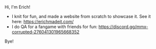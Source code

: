 Hi, I'm Erich!

* I knit for fun, and made a website from scratch to showcase it. See it here: https://erichmadeit.com/
* I do QA for a fangame with friends for fun: https://discord.gg/mmx-corrupted-276041301965668352

Bye!
